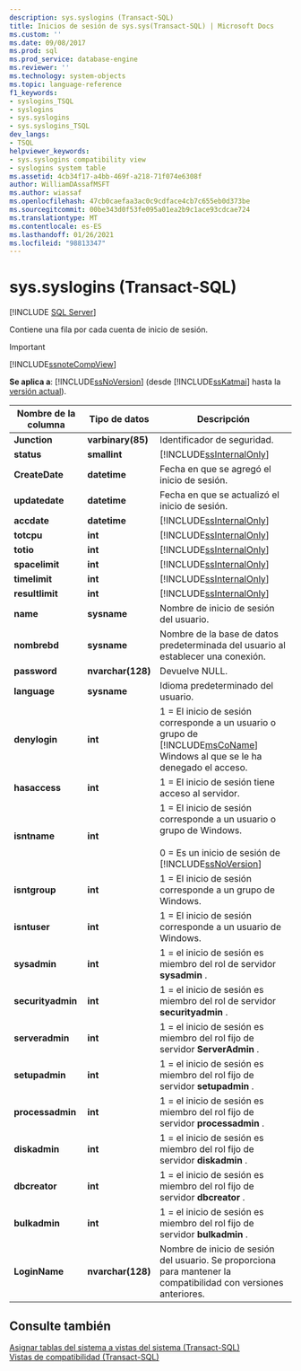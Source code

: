 ```yaml
---
description: sys.syslogins (Transact-SQL)
title: Inicios de sesión de sys.sys(Transact-SQL) | Microsoft Docs
ms.custom: ''
ms.date: 09/08/2017
ms.prod: sql
ms.prod_service: database-engine
ms.reviewer: ''
ms.technology: system-objects
ms.topic: language-reference
f1_keywords:
- syslogins_TSQL
- syslogins
- sys.syslogins
- sys.syslogins_TSQL
dev_langs:
- TSQL
helpviewer_keywords:
- sys.syslogins compatibility view
- syslogins system table
ms.assetid: 4cb34f17-a4bb-469f-a218-71f074e6308f
author: WilliamDAssafMSFT
ms.author: wiassaf
ms.openlocfilehash: 47cb0caefaa3ac0c9cdface4cb7c655eb0d373be
ms.sourcegitcommit: 00be343d0f53fe095a01ea2b9c1ace93cdcae724
ms.translationtype: MT
ms.contentlocale: es-ES
ms.lasthandoff: 01/26/2021
ms.locfileid: "98813347"
---
```

# <a name="syssyslogins-transact-sql"></a>sys.syslogins (Transact-SQL)
[!INCLUDE [SQL Server](../../includes/applies-to-version/sqlserver.md)]

  Contiene una fila por cada cuenta de inicio de sesión.  
  
> [!IMPORTANT]  
>  [!INCLUDE[ssnoteCompView](../../includes/ssnotecompview-md.md)]  
  
**Se aplica a**: [!INCLUDE[ssNoVersion](../../includes/ssnoversion-md.md)] (desde [!INCLUDE[ssKatmai](../../includes/sskatmai-md.md)] hasta la [versión actual](/troubleshoot/sql/general/determine-version-edition-update-level)).  
  
|Nombre de la columna|Tipo de datos|Descripción|  
|-----------------|---------------|-----------------|  
|**Junction**|**varbinary(85)**|Identificador de seguridad.|  
|**status**|**smallint**|[!INCLUDE[ssInternalOnly](../../includes/ssinternalonly-md.md)]|  
|**CreateDate**|**datetime**|Fecha en que se agregó el inicio de sesión.|  
|**updatedate**|**datetime**|Fecha en que se actualizó el inicio de sesión.|  
|**accdate**|**datetime**|[!INCLUDE[ssInternalOnly](../../includes/ssinternalonly-md.md)]|  
|**totcpu**|**int**|[!INCLUDE[ssInternalOnly](../../includes/ssinternalonly-md.md)]|  
|**totio**|**int**|[!INCLUDE[ssInternalOnly](../../includes/ssinternalonly-md.md)]|  
|**spacelimit**|**int**|[!INCLUDE[ssInternalOnly](../../includes/ssinternalonly-md.md)]|  
|**timelimit**|**int**|[!INCLUDE[ssInternalOnly](../../includes/ssinternalonly-md.md)]|  
|**resultlimit**|**int**|[!INCLUDE[ssInternalOnly](../../includes/ssinternalonly-md.md)]|  
|**name**|**sysname**|Nombre de inicio de sesión del usuario.|  
|**nombrebd**|**sysname**|Nombre de la base de datos predeterminada del usuario al establecer una conexión.|  
|**password**|**nvarchar(128)**|Devuelve NULL.|  
|**language**|**sysname**|Idioma predeterminado del usuario.|  
|**denylogin**|**int**|1 = El inicio de sesión corresponde a un usuario o grupo de [!INCLUDE[msCoName](../../includes/msconame-md.md)] Windows al que se le ha denegado el acceso.|  
|**hasaccess**|**int**|1 = El inicio de sesión tiene acceso al servidor.|  
|**isntname**|**int**|1 = El inicio de sesión corresponde a un usuario o grupo de Windows.<br /><br /> 0 = Es un inicio de sesión de [!INCLUDE[ssNoVersion](../../includes/ssnoversion-md.md)]|  
|**isntgroup**|**int**|1 = El inicio de sesión corresponde a un grupo de Windows.|  
|**isntuser**|**int**|1 = El inicio de sesión corresponde a un usuario de Windows.|  
|**sysadmin**|**int**|1 = el inicio de sesión es miembro del rol de servidor **sysadmin** .|  
|**securityadmin**|**int**|1 = el inicio de sesión es miembro del rol de servidor **securityadmin** .|  
|**serveradmin**|**int**|1 = el inicio de sesión es miembro del rol fijo de servidor **ServerAdmin** .|  
|**setupadmin**|**int**|1 = el inicio de sesión es miembro del rol fijo de servidor **setupadmin** .|  
|**processadmin**|**int**|1 = el inicio de sesión es miembro del rol fijo de servidor **processadmin** .|  
|**diskadmin**|**int**|1 = el inicio de sesión es miembro del rol fijo de servidor **diskadmin** .|  
|**dbcreator**|**int**|1 = el inicio de sesión es miembro del rol fijo de servidor **dbcreator** .|  
|**bulkadmin**|**int**|1 = el inicio de sesión es miembro del rol fijo de servidor **bulkadmin** .|  
|**LoginName**|**nvarchar(128)**|Nombre de inicio de sesión del usuario. Se proporciona para mantener la compatibilidad con versiones anteriores.|  
  
## <a name="see-also"></a>Consulte también  
 [Asignar tablas del sistema a vistas del sistema &#40;Transact-SQL&#41;](../../relational-databases/system-tables/mapping-system-tables-to-system-views-transact-sql.md)   
 [Vistas de compatibilidad &#40;Transact-SQL&#41;](~/relational-databases/system-compatibility-views/system-compatibility-views-transact-sql.md)  
  
